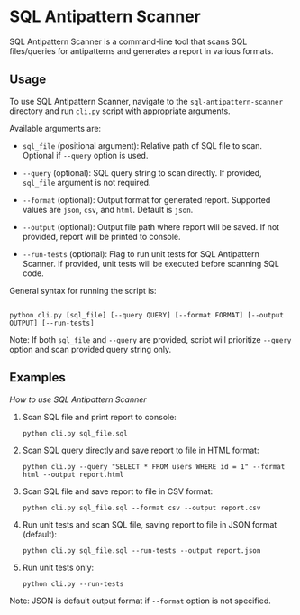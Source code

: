 # SQL Antipattern Scanner

SQL Antipattern Scanner is a command-line tool that scans SQL files/queries for antipatterns and generates a report in various formats.

## Usage

To use SQL Antipattern Scanner, navigate to the `sql-antipattern-scanner` directory and run `cli.py` script with appropriate arguments.

Available arguments are:

- `sql_file` (positional argument): Relative path of SQL file to scan. Optional if `--query` option is used.

- `--query` (optional): SQL query string to scan directly. If provided, `sql_file` argument is not required.

- `--format` (optional): Output format for generated report. Supported values are `json`, `csv`, and `html`. Default is `json`.

- `--output` (optional): Output file path where report will be saved. If not provided, report will be printed to console.

- `--run-tests` (optional): Flag to run unit tests for SQL Antipattern Scanner. If provided, unit tests will be executed before scanning SQL code.

General syntax for running the script is:

````

python cli.py [sql_file] [--query QUERY] [--format FORMAT] [--output OUTPUT] [--run-tests]
````

Note: If both `sql_file` and `--query` are provided, script will prioritize `--query` option and scan provided query string only.

## Examples

*How to use SQL Antipattern Scanner*

1. Scan SQL file and print report to console:
   ```
   python cli.py sql_file.sql
   ```

2. Scan SQL query directly and save report to file in HTML format:
   ```
   python cli.py --query "SELECT * FROM users WHERE id = 1" --format html --output report.html
   ```

3. Scan SQL file and save report to file in CSV format:
   ```
   python cli.py sql_file.sql --format csv --output report.csv
   ```

4. Run unit tests and scan SQL file, saving report to file in JSON format (default):
   ```
   python cli.py sql_file.sql --run-tests --output report.json
   ```

5. Run unit tests only:
   ```
   python cli.py --run-tests
   ```

Note: JSON is default output format if `--format` option is not specified.